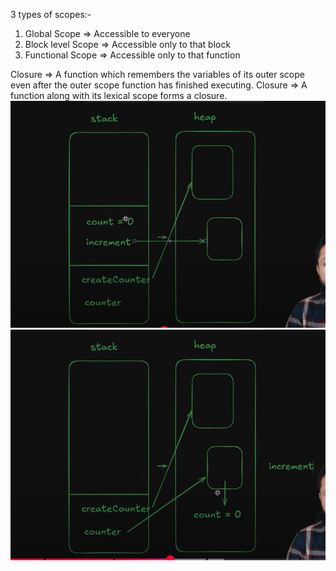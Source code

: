 3 types of scopes:-
1. Global Scope => Accessible to everyone
2. Block level Scope => Accessible only to that block
3. Functional Scope => Accessible only to that function



Closure => A function which remembers the variables of its outer scope even after the outer scope function has finished executing.
Closure => A function along with its lexical scope forms a closure.
![alt text](image.png)
![alt text](image-1.png)
